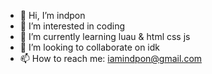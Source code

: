 - 👋 Hi, I’m indpon
- 👀 I’m interested in coding
- 🌱 I’m currently learning luau & html css js
- 💞️ I’m looking to collaborate on idk
- 📫 How to reach me: iamindpon@gmail.com
